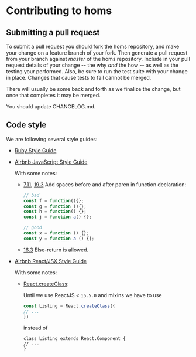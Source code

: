 Contributing to homs
====================

Submitting a pull request
------------
To submit a pull request you should fork the homs repository, and make your change on a feature branch of your fork. Then generate a pull request from your branch against *master* of the homs repository. Include in your pull request details of your change -- the why *and* the how -- as well as the testing your performed. Also, be sure to run the test suite with your change in place. Changes that cause tests to fail cannot be merged.

There will usually be some back and forth as we finalize the change, but once that completes it may be merged.

You should update CHANGELOG.md.

Code style
------------
We are following several style guides:
* [Ruby Style Guide](https://rubystyle.guide)

* [Airbnb JavaScript Style Guide](https://github.com/airbnb/javascript)

    With some notes:

    * [7.11](https://github.com/airbnb/javascript#functions--signature-spacing), 
    [19.3](https://github.com/airbnb/javascript#whitespace--around-keywords)
    Add spaces before and after paren in function declaration:
        ```javascript
        // bad
        const f = function(){};
        const g = function (){};
        const h = function() {};
        const j = function a() {};

        // good
        const x = function () {};
        const y = function a () {};
  
    * [16.3](https://github.com/airbnb/javascript#blocks--no-else-return)
    Else-return is allowed.

* [Airbnb React/JSX Style Guide](https://github.com/airbnb/javascript/tree/master/react)

    With some notes:

    * [React.createClass](https://github.com/airbnb/javascript/tree/master/react#class-vs-reactcreateclass-vs-stateless):

        Until we use ReactJS < `15.5.0` and mixins we have to use 
        ```javascript
        const Listing = React.createClass({
        // ...
        })
        ```
        instead of
        ```javasript
        class Listing extends React.Component {
        // ...
        }
        ```
